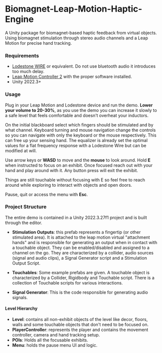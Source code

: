 # Biomagnet-Leap-Motion-Haptic-Engine
A Unity package for biomagnet-based haptic feedback from virtual objects. 
Using biomagnet stimulation through stereo audio channels and a Leap Motion for precise hand tracking.

### Requirements
- [Lodestone WIRE](https://github.com/AxelFougues/Lodestone-biomagnet-tools/wiki/Lodestone-WIRE) or equivalent. Do not use bluetooth audio it introduces too much delay.
- [Leap Motion Controller 2](https://leap2.ultraleap.com/products/leap-motion-controller-2/) with the proper software installed.
- Unity 2022.3+

### Usage

Plug in your Leap Motion and Lodestone device and run the demo. **Lower your volume to 20-30%**, as you use the demo you can increase it slowly to a safe level that feels comfortable and doesn't overheat your inductors.

On the initial blackboard select which fingers should be stimulated and by what channel. Keyboard turning and mouse navigation change the controls so you can navigate with only the keyboard or the mouse respectively. This can free up your sensing hand.
The equalizer is already set the optimal values for a flat frequency response with a Lodestone Wire but can be modified at will.

Use arrow keys or **WASD** to move and the **mouse** to look around. Hold **E** when instructed to focus on an exhibit. Once focused reach out with your hand and play around with it. Any button press will exit the exhibit.

Things are still touchable without focusing with E so feel free to reach around while exploring to interact with objects and open doors. 

Pause, quit or access the menu with **Esc**.

### Project Structure

The entire demo is contained in a Unity 2022.3.27f1 project and is built through the editor.

- **Stimulation Outputs**: this prefab represents a fingertip (or other stimulated area). It is attached to the leap motion virtual "attachment hands" and is responsible for generating an output when in contact with a touchable object. They can be enabled/disabled and assigned to a channel on the go. They are characterized by a collider, audio sources (signal and audio clips), a Signal Generator script and a Stimulation Output Script.

- **Touchables**: Some example prefabs are given. A touchable object is characterized by a Collider, Rigidbody and Touchable script. There is a collection of Touchable scripts for various interactions.

- **Signal Generator**: This is the code responsible for generating audio signals.

#### Level Hierarchy

- **Level**: contains all non-exhibit objects of the level like decor, floors, walls and some touchable objects that don't need to be focused on.
- **PlayerController**: represents the player and contains the movement controller, camera and hand tracking setup.
- **POIs**: Holds all the focusable exhibits.
- **Menu**: holds the pause menu UI and logic.
